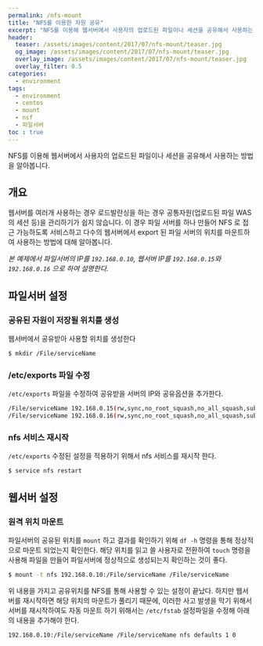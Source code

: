 ```yaml
---
permalink: /nfs-mount
title: "NFS를 이용한 자원 공유"
excerpt: "NFS를 이용해 웹서버에서 사용자의 업로드된 파일이나 세션을 공유해서 사용하는 방법을 알아봅니다."
header:
  teaser: /assets/images/content/2017/07/nfs-mount/teaser.jpg
  og_image: /assets/images/content/2017/07/nfs-mount/teaser.jpg
  overlay_image: /assets/images/content/2017/07/nfs-mount/teaser.jpg
  overlay_filter: 0.5
categories:
  - environment
tags: 
  - environment
  - centos
  - mount
  - nsf
  - 파일서버
toc : true
---
```

NFS를 이용해 웹서버에서 사용자의 업로드된 파일이나 세션을 공유해서 사용하는 방법을 알아봅니다.


## 개요

웹서버를 여러개 사용하는 경우 로드발란싱을 하는 경우 공통자원(업로드된 파일 WAS의 세션 등)을 관리하기가 쉽지 않습니다. 
이 경우 파일 서버를 하나 만들어 NFS 로 접근 가능하도록 서비스하고 다수의 웹서버에서 export 된 파일 서버의 위치를 마운트하여 사용하는 방법에 대해 알아봅니다.

*본 예제에서 파일서버의 IP를 `192.168.0.10`, 웹서버 IP를 `192.168.0.15`와 `192.168.0.16` 으로 하여 설명한다.*


## 파일서버 설정

### 공유된 자원이 저장될 위치를 생성
웹서버에서 공유받아 사용할 위치를 생성한다
```sh
$ mkdir /File/serviceName
```


### /etc/exports 파일 수정
`/etc/exports` 파일을 수정하여 공유받을 서버의 IP와 공유옵션을 추가한다.
```sh
/File/serviceName 192.168.0.15(rw,sync,no_root_squash,no_all_squash,subtree_check)
/File/serviceName 192.168.0.16(rw,sync,no_root_squash,no_all_squash,subtree_check)
```


### nfs 서비스 재시작
`/etc/exports` 수정된 설정을 적용하기 위해서 nfs 서비스를 재시작 한다.
```sh
$ service nfs restart
```


## 웹서버 설정

### 원격 위치 마운트

파일서버의 공유된 위치를 `mount` 하고 결과를 확인하기 위해 `df -h` 명령을 통해 정상적으로 마운트 되었는지 확인한다. 
해당 위치를 읽고 쓸 사용자로 전환하여 `touch` 명령을 사용해 파일을 만들어 파일서버에 정상적으로 생성되는지 확인하는 것이 좋다.

```sh
$ mount -t nfs 192.168.0.10:/File/serviceName /File/serviceName
```

위 내용을 가지고 공유위치를 NFS를 통해 사용할 수 있는 설정이 끝났다. 하지만 웹서버를 재시작하면 해당 위치의 마운트가 풀리기 때문에, 이러한 사고 발생을 막기 위해서 서버를 재시작하여도 자동 마운트 하기 위해서는 `/etc/fstab` 설정파일을 수정해 아래의 내용을 추가해야 한다.

```
192.168.0.10:/File/serviceName /File/serviceName nfs defaults 1 0
```